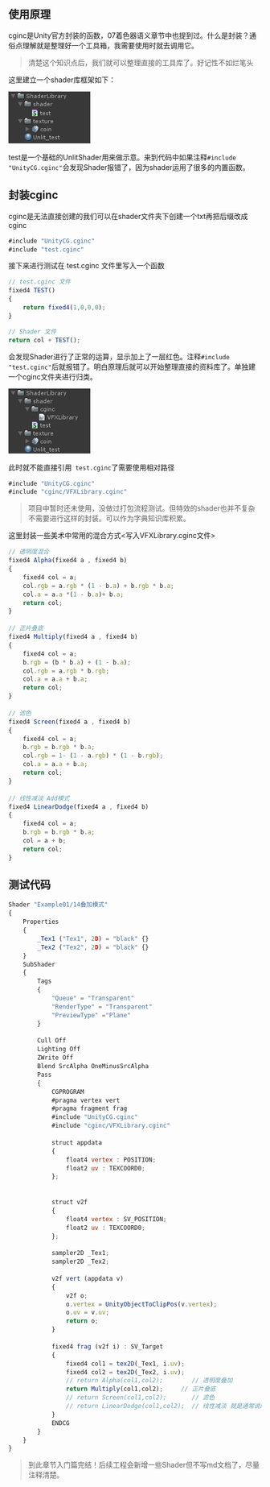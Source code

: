 ## 使用原理

cginc是Unity官方封装的函数，07着色器语义章节中也提到过。什么是封装？通俗点理解就是整理好一个工具箱，我需要使用时就去调用它。

> 清楚这个知识点后，我们就可以整理直接的工具库了。好记性不如烂笔头

这里建立一个shader库框架如下：

![QQ截图20201224151433223](img/QQ截图20201224151433223.png)

test是一个基础的UnlitShader用来做示意。来到代码中如果注释```#include "UnityCG.cginc"```会发现Shader报错了，因为shader运用了很多的内置函数。

##  封装cginc

cginc是无法直接创建的我们可以在shader文件夹下创建一个txt再把后缀改成 cginc 

```js
#include "UnityCG.cginc"
#include "test.cginc"
```

接下来进行测试在 test.cginc 文件里写入一个函数

```js
// test.cginc 文件
fixed4 TEST()
{
    return fixed4(1,0,0,0);
}
```

```js
// Shader 文件
return col + TEST();
```

会发现Shader进行了正常的运算，显示加上了一层红色。注释```#include "test.cginc"```后就报错了。明白原理后就可以开始整理直接的资料库了。单独建一个cginc文件夹进行归类。

![](img/QQ截图20201224151433.png)

此时就不能直接引用``` test.cginc```了需要使用相对路径

```js
#include "UnityCG.cginc"
#include "cginc/VFXLibrary.cginc"
```

> 项目中暂时还未使用，没做过打包流程测试。但特效的shader也并不复杂不需要进行这样的封装。可以作为字典知识库积累。

这里封装一些美术中常用的混合方式<写入VFXLibrary.cginc文件>

```js
// 透明度混合
fixed4 Alpha(fixed4 a , fixed4 b)
{
    fixed4 col = a;
    col.rgb = a.rgb * (1 - b.a) + b.rgb * b.a;
    col.a = a.a *(1 - b.a)+ b.a;
    return col;
}

// 正片叠底
fixed4 Multiply(fixed4 a , fixed4 b)
{
    fixed4 col = a;
    b.rgb = (b * b.a) + (1 - b.a);
    col.rgb = a.rgb * b.rgb;
    col.a = a.a + b.a;
    return col;
}

// 滤色
fixed4 Screen(fixed4 a , fixed4 b)
{
    fixed4 col = a;
    b.rgb = b.rgb * b.a;
    col.rgb = 1- (1 - a.rgb) * (1 - b.rgb);
    col.a = a.a + b.a;
    return col;
}

// 线性减淡 Add模式
fixed4 LinearDodge(fixed4 a , fixed4 b)
{
    fixed4 col = a;
    b.rgb = b.rgb * b.a;
    col = a + b;
    return col;
}
```

## 测试代码

```js
Shader "Example01/14叠加模式"
{
    Properties
    {
        _Tex1 ("Tex1", 2D) = "black" {}
        _Tex2 ("Tex2", 2D) = "black" {}
    }
    SubShader
    {
        Tags
        { 
            "Queue" = "Transparent"
            "RenderType" = "Transparent"
            "PreviewType" ="Plane"
        }
        
        Cull Off
        Lighting Off
        ZWrite Off
        Blend SrcAlpha OneMinusSrcAlpha
        Pass
        {
            CGPROGRAM
            #pragma vertex vert
            #pragma fragment frag
            #include "UnityCG.cginc"
            #include "cginc/VFXLibrary.cginc"

            struct appdata
            {
                float4 vertex : POSITION;
                float2 uv : TEXCOORD0;
            };


            struct v2f
            {
                float4 vertex : SV_POSITION;
                float2 uv : TEXCOORD0;
            };

            sampler2D _Tex1;
            sampler2D _Tex2;

            v2f vert (appdata v)
            {
                v2f o;
                o.vertex = UnityObjectToClipPos(v.vertex);
                o.uv = v.uv;
                return o;
            }

            fixed4 frag (v2f i) : SV_Target
            {
                fixed4 col1 = tex2D(_Tex1, i.uv);
                fixed4 col2 = tex2D(_Tex2, i.uv);
                // return Alpha(col1,col2);        // 透明度叠加
                return Multiply(col1,col2);     // 正片叠底
                // return Screen(col1,col2);       // 滤色
                // return LinearDodge(col1,col2);  // 线性减淡 就是通常说的Add模式
            }
            ENDCG
        }
    }
}
```

> 到此章节入门篇完结！后续工程会新增一些Shader但不写md文档了，尽量注释清楚。